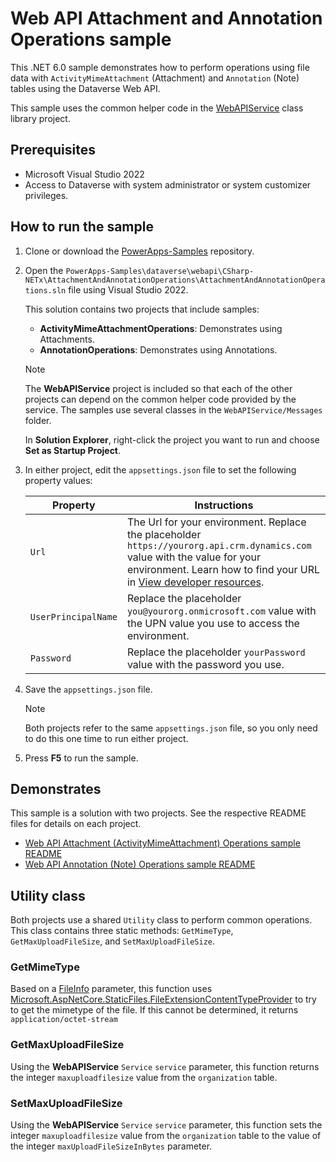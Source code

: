 # Web API Attachment and Annotation Operations sample

This .NET 6.0 sample demonstrates how to perform operations using file data with `ActivityMimeAttachment` (Attachment) and `Annotation` (Note) tables using the Dataverse Web API.

This sample uses the common helper code in the [WebAPIService](https://github.com/microsoft/PowerApps-Samples/tree/master/dataverse/webapi/CSharp-NETx/WebAPIService) class library project.

## Prerequisites

- Microsoft Visual Studio 2022
- Access to Dataverse with system administrator or system customizer privileges.

## How to run the sample

1. Clone or download the [PowerApps-Samples](https://github.com/microsoft/PowerApps-Samples) repository.
1. Open the `PowerApps-Samples\dataverse\webapi\CSharp-NETx\AttachmentAndAnnotationOperations\AttachmentAndAnnotationOperations.sln` file using Visual Studio 2022.

   This solution contains two projects that include samples:

   - **ActivityMimeAttachmentOperations**: Demonstrates using Attachments.
   - **AnnotationOperations**: Demonstrates using Annotations.

   > [!NOTE]
   > The **WebAPIService** project is included so that each of the other projects can depend on the common helper code provided by the service. The samples use several classes in the `WebAPIService/Messages` folder.

   In **Solution Explorer**, right-click the project you want to run and choose **Set as Startup Project**.

1. In either project, edit the `appsettings.json` file to set the following property values:

   | Property | Instructions |
   |----------|--------------|
   | `Url` | The Url for your environment. Replace the placeholder `https://yourorg.api.crm.dynamics.com` value with the value for your environment. Learn how to find your URL in [View developer resources](https://learn.microsoft.com/power-apps/developer/data-platform/view-download-developer-resources). |
   | `UserPrincipalName` | Replace the placeholder `you@yourorg.onmicrosoft.com` value with the UPN value you use to access the environment. |
   | `Password` | Replace the placeholder `yourPassword` value with the password you use. |

1. Save the `appsettings.json` file.

   > [!NOTE]
   > Both projects refer to the same `appsettings.json` file, so you only need to do this one time to run either project.

1. Press **F5** to run the sample.

## Demonstrates

This sample is a solution  with two projects. See the respective README files for details on each project.

- [Web API Attachment (ActivityMimeAttachment) Operations sample README](https://github.com/microsoft/PowerApps-Samples/blob/master/dataverse/webapi/CSharp-NETx/AttachmentAndAnnotationOperations/ActivityMimeAttachmentOperations/README.md)
- [Web API Annotation (Note) Operations sample README](https://github.com/microsoft/PowerApps-Samples/blob/master/dataverse/webapi/CSharp-NETx/AttachmentAndAnnotationOperations/AnnotationOperations/README.md)

## Utility class

Both projects use a shared `Utility` class to perform common operations. This class contains three static methods: `GetMimeType`, `GetMaxUploadFileSize`, and `SetMaxUploadFileSize`.

### GetMimeType

Based on a [FileInfo](https://learn.microsoft.com/dotnet/api/system.io.fileinfo?view=net-7.0) parameter, this function uses [Microsoft.AspNetCore.StaticFiles.FileExtensionContentTypeProvider](https://learn.microsoft.com/dotnet/api/microsoft.aspnetcore.staticfiles.fileextensioncontenttypeprovider?view=aspnetcore-7.0) to try to get the mimetype of the file. If this cannot be determined, it returns `application/octet-stream`

### GetMaxUploadFileSize

Using the **WebAPIService** `Service` `service` parameter, this function returns the integer `maxuploadfilesize` value from the `organization` table.

### SetMaxUploadFileSize

Using the **WebAPIService** `Service`  `service` parameter, this function sets the integer `maxuploadfilesize` value from the `organization` table to the value of the integer `maxUploadFileSizeInBytes` parameter.
